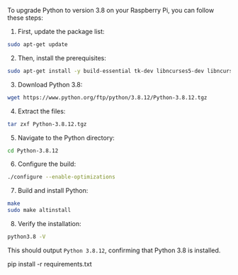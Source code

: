 To upgrade Python to version 3.8 on your Raspberry Pi, you can follow these steps:

1. First, update the package list:

```bash
sudo apt-get update
```

2. Then, install the prerequisites:

```bash
sudo apt-get install -y build-essential tk-dev libncurses5-dev libncursesw5-dev libreadline6-dev libdb5.3-dev libgdbm-dev libsqlite3-dev libssl-dev libbz2-dev libexpat1-dev liblzma-dev zlib1g-dev libffi-dev tar wget vim
```

3. Download Python 3.8:

```bash
wget https://www.python.org/ftp/python/3.8.12/Python-3.8.12.tgz
```

4. Extract the files:

```bash
tar zxf Python-3.8.12.tgz
```

5. Navigate to the Python directory:

```bash
cd Python-3.8.12
```

6. Configure the build:

```bash
./configure --enable-optimizations
```

7. Build and install Python:

```bash
make
sudo make altinstall
```

8. Verify the installation:

```bash
python3.8 -V
```

This should output `Python 3.8.12`, confirming that Python 3.8 is installed.


pip install -r requirements.txt